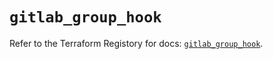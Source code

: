 # `gitlab_group_hook`

Refer to the Terraform Registory for docs: [`gitlab_group_hook`](https://registry.terraform.io/providers/gitlabhq/gitlab/16.3.0/docs/resources/group_hook).
